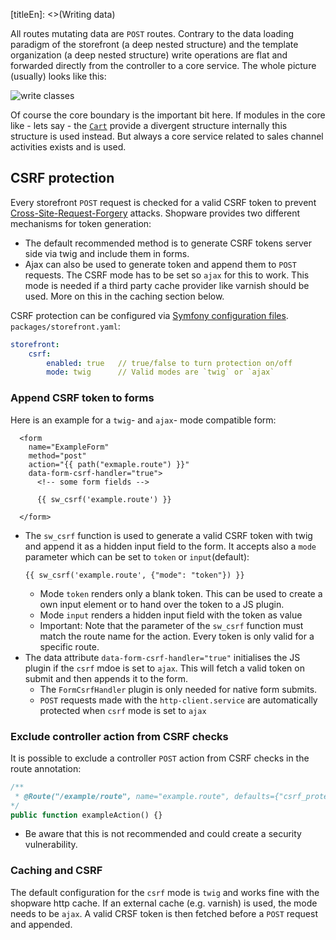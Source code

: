 [titleEn]: <>(Writing data)

All routes mutating data are `POST` routes. Contrary to the data loading paradigm of the storefront (a deep nested structure) and the template organization (a deep nested structure) write operations are flat and forwarded directly from the controller to a core service. The whole picture (usually) looks like this:

![write classes](./dist/write-classes.png)

Of course the core boundary is the important bit here. If modules in the core like - lets say - the [`Cart`](./../1-core/50-checkout-process/10-cart.md) provide a divergent structure internally this structure is used instead. But always a core service related to sales channel activities exists and is used.

## CSRF protection

Every storefront `POST` request is checked for a valid CSRF token to prevent [Cross-Site-Request-Forgery](https://de.wikipedia.org/wiki/Cross-Site-Request-Forgery) attacks.
Shopware provides two different mechanisms for token generation: 
* The default recommended method is to generate CSRF tokens server side via twig and include them in forms.
* Ajax can also be used to generate token and append them to `POST` requests. The CSRF mode has to be set so `ajax` for this to work. This mode is needed if a third party cache provider like varnish should be used. More on this in the caching section below.

CSRF protection can be configured via [Symfony configuration files](https://symfony.com/doc/current/configuration.html).
`packages/storefront.yaml`: 
```yaml
storefront:
    csrf:
        enabled: true   // true/false to turn protection on/off
        mode: twig      // Valid modes are `twig` or `ajax`
```

### Append CSRF token to forms

Here is an example for a `twig`- and `ajax`- mode compatible form:
```twig
  <form 
    name="ExampleForm" 
    method="post" 
    action="{{ path("exmaple.route") }}"
    data-form-csrf-handler="true">
      <!-- some form fields -->
    
      {{ sw_csrf('example.route') }}
    
  </form>
```
* The `sw_csrf` function is used to generate a valid CSRF token with twig and append it as a hidden input field to the form. It accepts also a `mode` parameter which can be set to `token` or `input`(default):
    ```twig
    {{ sw_csrf('example.route', {"mode": "token"}) }}
    ```
    * Mode `token` renders only a blank token. This can be used to create a own input element or to hand over the token to a JS plugin.
    * Mode `input` renders a hidden input field with the token as value
    * Important: Note that the parameter of the `sw_csrf` function must match the route name for the action. Every token is only valid for a specific route.
* The data attribute `data-form-csrf-handler="true"` initialises the JS plugin if the `csrf` mdoe is set to `ajax`. This will fetch a valid token on submit and then appends it to the form.
    * The `FormCsrfHandler` plugin is only needed for native form submits.
    * `POST` requests made with the `http-client.service` are automatically protected when `csrf` mode is set to `ajax`

### Exclude controller action from CSRF checks

It is possible to exclude a controller `POST` action from CSRF checks in the route annotation:
```php
/**
 * @Route("/example/route", name="example.route", defaults={"csrf_protected"=false}, methods={"POST"})
*/
public function exampleAction() {}
```

* Be aware that this is not recommended and could create a security vulnerability.

### Caching and CSRF
The default configuration for the `csrf` mode is `twig` and works fine with the shopware http cache. If an external cache (e.g. varnish) is used, the mode needs to be `ajax`. 
A valid CRSF token is then fetched before a `POST` request and appended.
